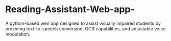 # Reading-Assistant-Web-app-
A python-based wen app designed to assist visually impaired students by providing text-to-speech conversion, OCR capabilities, and adjustable voice modulation.
